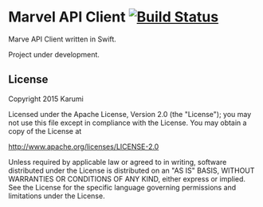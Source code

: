 Marvel API Client [![Build Status](https://travis-ci.org/Karumi/MarvelApiClient.svg?branch=master)](https://travis-ci.org/Karumi/MarvelApiClient)
=================

Marve API Client written in Swift.

Project under development.

License
-------

Copyright 2015 Karumi

Licensed under the Apache License, Version 2.0 (the "License");
you may not use this file except in compliance with the License.
You may obtain a copy of the License at

http://www.apache.org/licenses/LICENSE-2.0

Unless required by applicable law or agreed to in writing, software
distributed under the License is distributed on an "AS IS" BASIS,
WITHOUT WARRANTIES OR CONDITIONS OF ANY KIND, either express or implied.
See the License for the specific language governing permissions and
limitations under the License.